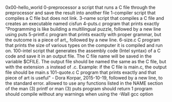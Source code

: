 0x00-hello_world
0-preprocessor
	 a script that runs a C file through the preprocessor and save the result into another file
1-compiler
	 script that compiles a C file but does not link.
3-name
	 script that compiles a C file and creates an executable named cisfun
4-puts.c
	 program that prints exactly "Programming is like building a multilingual puzzle, followed by a new line using puts
5-printf.c
	 program that prints exactly with proper grammar, but the outcome is a piece of art,, followed by a new line.
6-size.c
	C program that prints the size of various types on the computer it is compiled and run on.
100-intel
	 script that generates the assembly code (Intel syntax) of a C code and save it in an output file.
	The C file name will be saved in the variable $CFILE.
	The output file should be named the same as the C file, but with the extension .s instead of .c.
	Example: if the C file is main.c, the output file should be main.s
101-quote.c
	C program that prints exactly and that piece of art is useful" - Dora Korpar, 2015-10-19, followed by a new line, to the standard error.
allowed to use any functions listed in the NAME section of the man (3) printf or man (3) puts
program should return 1
program should compile without any warnings when using the -Wall gcc option
